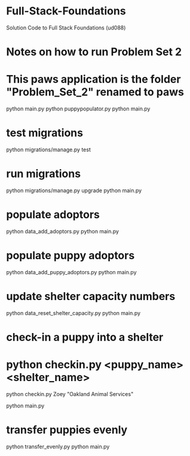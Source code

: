 # Full-Stack-Foundations
Solution Code to Full Stack Foundations (ud088)

# Notes on how to run Problem Set 2
# This paws application is the folder "Problem_Set_2" renamed to paws

python main.py
python puppypopulator.py
python main.py

# test migrations
python migrations/manage.py test

# run migrations
python migrations/manage.py upgrade
python main.py

# populate adoptors
python data_add_adoptors.py
python main.py

# populate puppy adoptors
python data_add_puppy_adoptors.py
python main.py

# update shelter capacity numbers
python data_reset_shelter_capacity.py
python main.py

# check-in a puppy into a shelter
# python checkin.py <puppy_name> <shelter_name>
python checkin.py Zoey "Oakland Animal Services"
 
python main.py

# transfer puppies evenly
python transfer_evenly.py
python main.py